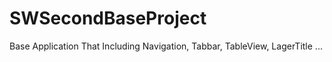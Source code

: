 # SWSecondBaseProject
Base Application That Including Navigation, Tabbar, TableView, LagerTitle ...
